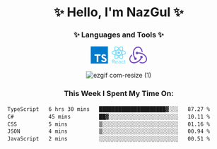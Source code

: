 <h1 align="center">✨ Hello, I'm NazGul ✨</h1>

<div align="center">
  <h3>✨ Languages and Tools ✨ </h3>
  <a href="https://www.typescriptlang.org" target="_blank" rel="noreferrer">   
    <img src="https://raw.githubusercontent.com/devicons/devicon/master/icons/typescript/typescript-original.svg" alt="typescript" width="40" 
    height="40"/></a>
  <a href="https://reactjs.org/" target="_blank" rel="noreferrer">   
    <img src="https://raw.githubusercontent.com/devicons/devicon/master/icons/react/react-original-wordmark.svg" alt="react" width="40"     
    height="40"/></a>
  <a href="https://redux.js.org" target="_blank" rel="noreferrer">   
    <img src="https://raw.githubusercontent.com/devicons/devicon/master/icons/redux/redux-original.svg" alt="redux" width="40" height="40"/></a>
</div>

<div align="center">
  
  ![ezgif com-resize (1)](https://github.com/FunChosa/FunChosa/assets/112805319/d1ccce32-bf77-4fd5-b8ee-044b038c063f)

</div>
 
<h3 align="center">This Week I Spent My Time On:</h3>
<!--START_SECTION:waka-->

```txt
TypeScript   6 hrs 30 mins   █████████████████████▓░░░   87.27 %
C#           45 mins         ██▓░░░░░░░░░░░░░░░░░░░░░░   10.11 %
CSS          5 mins          ▒░░░░░░░░░░░░░░░░░░░░░░░░   01.16 %
JSON         4 mins          ▒░░░░░░░░░░░░░░░░░░░░░░░░   00.94 %
JavaScript   2 mins          ░░░░░░░░░░░░░░░░░░░░░░░░░   00.51 %
```

<!--END_SECTION:waka-->

